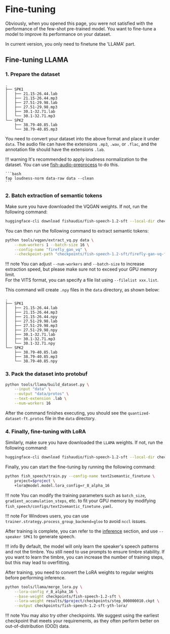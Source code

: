 # Fine-tuning

Obviously, when you opened this page, you were not satisfied with the performance of the few-shot pre-trained model. You want to fine-tune a model to improve its performance on your dataset.

In current version, you only need to finetune the 'LLAMA' part.

## Fine-tuning LLAMA
### 1. Prepare the dataset

```
.
├── SPK1
│   ├── 21.15-26.44.lab
│   ├── 21.15-26.44.mp3
│   ├── 27.51-29.98.lab
│   ├── 27.51-29.98.mp3
│   ├── 30.1-32.71.lab
│   └── 30.1-32.71.mp3
└── SPK2
    ├── 38.79-40.85.lab
    └── 38.79-40.85.mp3
```

You need to convert your dataset into the above format and place it under `data`. The audio file can have the extensions `.mp3`, `.wav`, or `.flac`, and the annotation file should have the extensions `.lab`.

!!! warning
    It's recommended to apply loudness normalization to the dataset. You can use [fish-audio-preprocess](https://github.com/fishaudio/audio-preprocess) to do this.

    ```bash
    fap loudness-norm data-raw data --clean
    ```


### 2. Batch extraction of semantic tokens

Make sure you have downloaded the VQGAN weights. If not, run the following command:

```bash
huggingface-cli download fishaudio/fish-speech-1.2-sft --local-dir checkpoints/fish-speech-1.2-sft
```

You can then run the following command to extract semantic tokens:

```bash
python tools/vqgan/extract_vq.py data \
    --num-workers 1 --batch-size 16 \
    --config-name "firefly_gan_vq" \
    --checkpoint-path "checkpoints/fish-speech-1.2-sft/firefly-gan-vq-fsq-4x1024-42hz-generator.pth"
```

!!! note
    You can adjust `--num-workers` and `--batch-size` to increase extraction speed, but please make sure not to exceed your GPU memory limit.  
    For the VITS format, you can specify a file list using `--filelist xxx.list`.

This command will create `.npy` files in the `data` directory, as shown below:

```
.
├── SPK1
│   ├── 21.15-26.44.lab
│   ├── 21.15-26.44.mp3
│   ├── 21.15-26.44.npy
│   ├── 27.51-29.98.lab
│   ├── 27.51-29.98.mp3
│   ├── 27.51-29.98.npy
│   ├── 30.1-32.71.lab
│   ├── 30.1-32.71.mp3
│   └── 30.1-32.71.npy
└── SPK2
    ├── 38.79-40.85.lab
    ├── 38.79-40.85.mp3
    └── 38.79-40.85.npy
```

### 3. Pack the dataset into protobuf

```bash
python tools/llama/build_dataset.py \
    --input "data" \
    --output "data/protos" \
    --text-extension .lab \
    --num-workers 16
```

After the command finishes executing, you should see the `quantized-dataset-ft.protos` file in the `data` directory.

### 4. Finally, fine-tuning with LoRA

Similarly, make sure you have downloaded the `LLAMA` weights. If not, run the following command:

```bash
huggingface-cli download fishaudio/fish-speech-1.2-sft --local-dir checkpoints/fish-speech-1.2-sft
```

Finally, you can start the fine-tuning by running the following command:

```bash
python fish_speech/train.py --config-name text2semantic_finetune \
    project=$project \
    +lora@model.model.lora_config=r_8_alpha_16
```

!!! note
    You can modify the training parameters such as `batch_size`, `gradient_accumulation_steps`, etc. to fit your GPU memory by modifying `fish_speech/configs/text2semantic_finetune.yaml`.

!!! note
    For Windows users, you can use `trainer.strategy.process_group_backend=gloo` to avoid `nccl` issues.

After training is complete, you can refer to the [inference](inference.md) section, and use `--speaker SPK1` to generate speech.

!!! info
    By default, the model will only learn the speaker's speech patterns and not the timbre. You still need to use prompts to ensure timbre stability.
    If you want to learn the timbre, you can increase the number of training steps, but this may lead to overfitting.

After training, you need to convert the LoRA weights to regular weights before performing inference.

```bash
python tools/llama/merge_lora.py \
	--lora-config r_8_alpha_16 \
	--base-weight checkpoints/fish-speech-1.2-sft \
	--lora-weight results/$project/checkpoints/step_000000010.ckpt \
	--output checkpoints/fish-speech-1.2-sft-yth-lora/
```
!!! note
    You may also try other checkpoints. We suggest using the earliest checkpoint that meets your requirements, as they often perform better on out-of-distribution (OOD) data.
